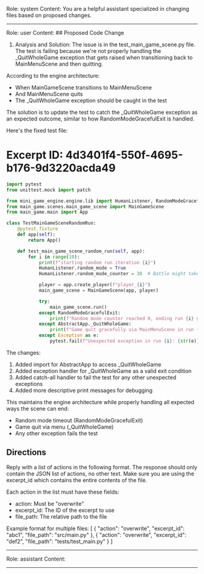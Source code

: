 Role: system
Content: You are a helpful assistant specialized in changing files based on proposed changes.
__________________
Role: user
Content: ## Proposed Code Change
1. Analysis and Solution:
The issue is in the test_main_game_scene.py file. The test is failing because we're not properly handling the _QuitWholeGame exception that gets raised when transitioning back to MainMenuScene and then quitting.

According to the engine architecture:
- When MainGameScene transitions to MainMenuScene
- And MainMenuScene quits
- The _QuitWholeGame exception should be caught in the test

The solution is to update the test to catch the _QuitWholeGame exception as an expected outcome, similar to how RandomModeGracefulExit is handled.

Here's the fixed test file:

# Excerpt ID: 4d3401f4-550f-4695-b176-9d3220acda49
```python main_game/tests/test_main_game_scene.py
import pytest
from unittest.mock import patch

from mini_game_engine.engine.lib import HumanListener, RandomModeGracefulExit, AbstractApp
from main_game.scenes.main_game_scene import MainGameScene
from main_game.main import App

class TestMainGameSceneRandomRun:
    @pytest.fixture
    def app(self):
        return App()

    def test_main_game_scene_random_run(self, app):
        for i in range(10):
            print(f"starting random run iteration {i}")
            HumanListener.random_mode = True
            HumanListener.random_mode_counter = 30  # Battle might take more moves

            player = app.create_player(f"player_{i}")
            main_game_scene = MainGameScene(app, player)

            try:
                main_game_scene.run()
            except RandomModeGracefulExit:
                print(f"Random mode counter reached 0, ending run {i} gracefully")
            except AbstractApp._QuitWholeGame:
                print(f"Game quit gracefully via MainMenuScene in run {i}")
            except Exception as e:
                pytest.fail(f"Unexpected exception in run {i}: {str(e)}")
```

The changes:
1. Added import for AbstractApp to access _QuitWholeGame
2. Added exception handler for _QuitWholeGame as a valid exit condition
3. Added catch-all handler to fail the test for any other unexpected exceptions
4. Added more descriptive print messages for debugging

This maintains the engine architecture while properly handling all expected ways the scene can end:
- Random mode timeout (RandomModeGracefulExit)
- Game quit via menu (_QuitWholeGame)
- Any other exception fails the test

## Directions
Reply with a list of actions in the following format. The response should only contain the JSON list of actions, no other text.
Make sure you are using the excerpt_id which contains the entire contents of the file.

Each action in the list must have these fields:
- action: Must be "overwrite"
- excerpt_id: The ID of the excerpt to use
- file_path: The relative path to the file

Example format for multiple files:
[
    {
        "action": "overwrite",
        "excerpt_id": "abc1",
        "file_path": "src/main.py"
    },
    {
        "action": "overwrite",
        "excerpt_id": "def2",
        "file_path": "tests/test_main.py"
    }
]
__________________
Role: assistant
Content: 
__________________
